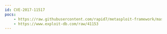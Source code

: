 ```yaml
---
id: CVE-2017-11517
pocs:
    - https://raw.githubusercontent.com/rapid7/metasploit-framework/master/modules/exploits/windows/http/geutebrueck_gcore_x64_rce_bo.rb
    - https://www.exploit-db.com/raw/41153
---
```

